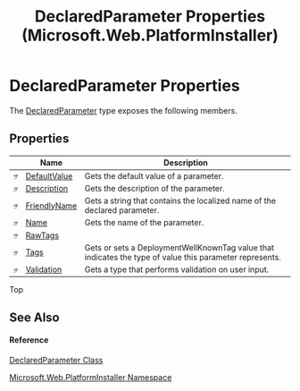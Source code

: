 ﻿---
title: DeclaredParameter Properties  (Microsoft.Web.PlatformInstaller)
TOCTitle: DeclaredParameter Properties
ms:assetid: Properties.T:Microsoft.Web.PlatformInstaller.DeclaredParameter
ms:mtpsurl: https://msdn.microsoft.com/en-us/library/microsoft.web.platforminstaller.declaredparameter_properties(v=VS.90)
ms:contentKeyID: 22049512
ms.date: 05/02/2012
mtps_version: v=VS.90
---

# DeclaredParameter Properties

The [DeclaredParameter](declaredparameter-class-microsoft-web-platforminstaller.md) type exposes the following members.

## Properties

<table>
<thead>
<tr class="header">
<th> </th>
<th>Name</th>
<th>Description</th>
</tr>
</thead>
<tbody>
<tr class="odd">
<td><img src="images/Dd565996.pubproperty(en-us,VS.90).gif" title="Public property" alt="Public property" /></td>
<td><a href="declaredparameter-defaultvalue-property-microsoft-web-platforminstaller.md">DefaultValue</a></td>
<td>Gets the default value of a parameter.</td>
</tr>
<tr class="even">
<td><img src="images/Dd565996.pubproperty(en-us,VS.90).gif" title="Public property" alt="Public property" /></td>
<td><a href="declaredparameter-description-property-microsoft-web-platforminstaller.md">Description</a></td>
<td>Gets the description of the parameter.</td>
</tr>
<tr class="odd">
<td><img src="images/Dd565996.pubproperty(en-us,VS.90).gif" title="Public property" alt="Public property" /></td>
<td><a href="declaredparameter-friendlyname-property-microsoft-web-platforminstaller.md">FriendlyName</a></td>
<td>Gets a string that contains the localized name of the declared parameter.</td>
</tr>
<tr class="even">
<td><img src="images/Dd565996.pubproperty(en-us,VS.90).gif" title="Public property" alt="Public property" /></td>
<td><a href="declaredparameter-name-property-microsoft-web-platforminstaller.md">Name</a></td>
<td>Gets the name of the parameter.</td>
</tr>
<tr class="odd">
<td><img src="images/Dd565996.pubproperty(en-us,VS.90).gif" title="Public property" alt="Public property" /></td>
<td><a href="declaredparameter-rawtags-property-microsoft-web-platforminstaller.md">RawTags</a></td>
<td></td>
</tr>
<tr class="even">
<td><img src="images/Dd565996.pubproperty(en-us,VS.90).gif" title="Public property" alt="Public property" /></td>
<td><a href="declaredparameter-tags-property-microsoft-web-platforminstaller.md">Tags</a></td>
<td>Gets or sets a DeploymentWellKnownTag value that indicates the type of value this parameter represents.</td>
</tr>
<tr class="odd">
<td><img src="images/Dd565996.pubproperty(en-us,VS.90).gif" title="Public property" alt="Public property" /></td>
<td><a href="declaredparameter-validation-property-microsoft-web-platforminstaller.md">Validation</a></td>
<td>Gets a type that performs validation on user input.</td>
</tr>
</tbody>
</table>


Top

## See Also

#### Reference

[DeclaredParameter Class](declaredparameter-class-microsoft-web-platforminstaller.md)

[Microsoft.Web.PlatformInstaller Namespace](microsoft-web-platforminstaller-namespace.md)

